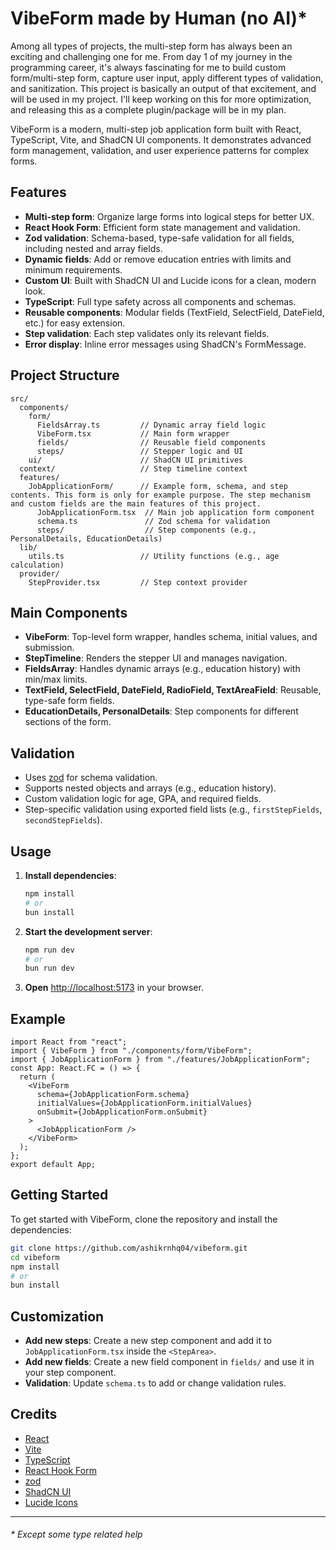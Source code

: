 # VibeForm made by Human (no AI)\*

Among all types of projects, the multi-step form has always been an exciting and challenging one for me. From day 1 of my journey in the programming career, it's always fascinating for me to build custom form/multi-step form, capture user input, apply different types of validation, and sanitization. This project is basically an output of that excitement, and will be used in my project. I'll keep working on this for more optimization, and releasing this as a complete plugin/package will be in my plan.

VibeForm is a modern, multi-step job application form built with React, TypeScript, Vite, and ShadCN UI components. It demonstrates advanced form management, validation, and user experience patterns for complex forms.

## Features

- **Multi-step form**: Organize large forms into logical steps for better UX.
- **React Hook Form**: Efficient form state management and validation.
- **Zod validation**: Schema-based, type-safe validation for all fields, including nested and array fields.
- **Dynamic fields**: Add or remove education entries with limits and minimum requirements.
- **Custom UI**: Built with ShadCN UI and Lucide icons for a clean, modern look.
- **TypeScript**: Full type safety across all components and schemas.
- **Reusable components**: Modular fields (TextField, SelectField, DateField, etc.) for easy extension.
- **Step validation**: Each step validates only its relevant fields.
- **Error display**: Inline error messages using ShadCN's FormMessage.

## Project Structure

```
src/
  components/
    form/
      FieldsArray.ts         // Dynamic array field logic
      VibeForm.tsx           // Main form wrapper
      fields/                // Reusable field components
      steps/                 // Stepper logic and UI
    ui/                      // ShadCN UI primitives
  context/                   // Step timeline context
  features/
    JobApplicationForm/      // Example form, schema, and step contents. This form is only for example purpose. The step mechanism and custom fields are the main features of this project.
      JobApplicationForm.tsx  // Main job application form component
      schema.ts               // Zod schema for validation
      steps/                  // Step components (e.g., PersonalDetails, EducationDetails)
  lib/
    utils.ts                 // Utility functions (e.g., age calculation)
  provider/
    StepProvider.tsx         // Step context provider
```

## Main Components

- **VibeForm**: Top-level form wrapper, handles schema, initial values, and submission.
- **StepTimeline**: Renders the stepper UI and manages navigation.
- **FieldsArray**: Handles dynamic arrays (e.g., education history) with min/max limits.
- **TextField, SelectField, DateField, RadioField, TextAreaField**: Reusable, type-safe form fields.
- **EducationDetails, PersonalDetails**: Step components for different sections of the form.

## Validation

- Uses [zod](https://zod.dev/) for schema validation.
- Supports nested objects and arrays (e.g., education history).
- Custom validation logic for age, GPA, and required fields.
- Step-specific validation using exported field lists (e.g., `firstStepFields`, `secondStepFields`).

## Usage

1. **Install dependencies**:
   ```bash
   npm install
   # or
   bun install
   ```
2. **Start the development server**:
   ```bash
   npm run dev
   # or
   bun run dev
   ```
3. **Open** [http://localhost:5173](http://localhost:5173) in your browser.

## Example

```tsx
import React from "react";
import { VibeForm } from "./components/form/VibeForm";
import { JobApplicationForm } from "./features/JobApplicationForm";
const App: React.FC = () => {
  return (
    <VibeForm
      schema={JobApplicationForm.schema}
      initialValues={JobApplicationForm.initialValues}
      onSubmit={JobApplicationForm.onSubmit}
    >
      <JobApplicationForm />
    </VibeForm>
  );
};
export default App;
```

## Getting Started

To get started with VibeForm, clone the repository and install the dependencies:

```bash
git clone https://github.com/ashikrnhq04/vibeform.git
cd vibeform
npm install
# or
bun install
```

## Customization

- **Add new steps**: Create a new step component and add it to `JobApplicationForm.tsx` inside the `<StepArea>`.
- **Add new fields**: Create a new field component in `fields/` and use it in your step component.
- **Validation**: Update `schema.ts` to add or change validation rules.

## Credits

- [React](https://react.dev/)
- [Vite](https://vitejs.dev/)
- [TypeScript](https://www.typescriptlang.org/)
- [React Hook Form](https://react-hook-form.com/)
- [zod](https://zod.dev/)
- [ShadCN UI](https://ui.shadcn.com/)
- [Lucide Icons](https://lucide.dev/)

---

###### \* Except some type related help
